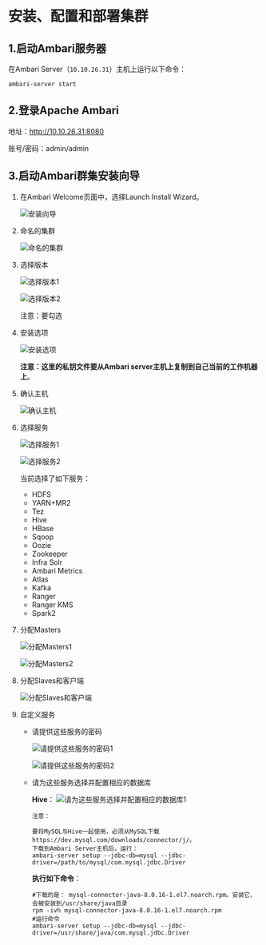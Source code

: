 安装、配置和部署集群
================================================================================
## 1.启动Ambari服务器
在Ambari Server（`10.10.26.31`）主机上运行以下命令：
```shell
ambari-server start
```

## 2.登录Apache Ambari
地址：http://10.10.26.31:8080 

账号/密码：admin/admin

## 3.启动Ambari群集安装向导
1. 在Ambari Welcome页面中，选择Launch Install Wizard。

    ![安装向导](img/1.png)

2. 命名的集群

    ![命名的集群](img/2.png)

3. 选择版本

    ![选择版本1](img/3.png)

    ![选择版本2](img/4.png)

    注意：要勾选

4. 安装选项

    ![安装选项](img/5.png)

    **注意：这里的私钥文件要从Ambari server主机上复制到自己当前的工作机器上**。

5. 确认主机

    ![确认主机](img/6.png)

6. 选择服务

    ![选择服务1](img/7.png)

    ![选择服务2](img/8.png)

    当前选择了如下服务：
    + HDFS
    + YARN+MR2
    + Tez
    + Hive
    + HBase
    + Sqoop
    + Oozie
    + Zookeeper
    + Infra Solr
    + Ambari Metrics
    + Atlas
    + Kafka
    + Ranger
    + Ranger KMS
    + Spark2

7. 分配Masters

    ![分配Masters1](img/9.png)

    ![分配Masters2](img/10.png)

8. 分配Slaves和客户端

    ![分配Slaves和客户端](img/11.png)

9. 自定义服务

    + 请提供这些服务的密码
        
        ![请提供这些服务的密码1](img/12.png)

        ![请提供这些服务的密码2](img/13.png)

    + 请为这些服务选择并配置相应的数据库

        **Hive**：
        ![请为这些服务选择并配置相应的数据库1](img/14.png)
        ```
        注意：

        要将MySQL与Hive一起使用，必须从MySQL下载 https://dev.mysql.com/downloads/connector/j/。 
        下载到Ambari Server主机后，运行：
        ambari-server setup --jdbc-db=mysql --jdbc-driver=/path/to/mysql/com.mysql.jdbc.Driver
        ```
        **执行如下命令**：
        ```shell
        #下载的是： mysql-connector-java-8.0.16-1.el7.noarch.rpm。安装它，会被安装到/usr/share/java目录
        rpm -ivh mysql-connector-java-8.0.16-1.el7.noarch.rpm
        #运行命令
        ambari-server setup --jdbc-db=mysql --jdbc-driver=/usr/share/java/com.mysql.jdbc.Driver
        ```



    


    


